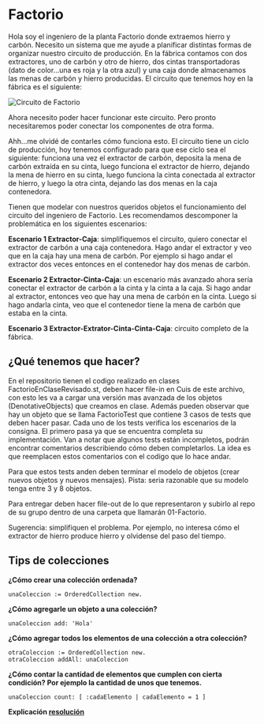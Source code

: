 # Factorio

Hola soy el ingeniero de la planta Factorio donde extraemos hierro y carbón. Necesito un sistema que me ayude a planificar distintas formas de organizar nuestro circuito de producción. En la fábrica contamos con dos extractores, uno de carbón y otro de hierro, dos cintas transportadoras (dato de color…una es roja y la otra azul) y una caja donde almacenamos las menas de carbón y hierro producidas. El circuito que tenemos hoy en la fábrica es el siguiente:

![Circuito de Factorio](https://github.com/algoritmos-iii/ejercicios-2020-2c/blob/main/01-Factorio/Circuito.png)

Ahora necesito poder hacer funcionar este circuito. Pero pronto necesitaremos poder conectar los componentes de otra forma.

Ahh...me olvidé de contarles cómo funciona esto. El circuito tiene un ciclo de producción, hoy tenemos configurado para que ese ciclo sea el siguiente: funciona una vez el extractor de carbón, deposita la mena de carbón extraída en su cinta, luego funciona el extractor de hierro, dejando la mena de hierro en su cinta, luego funciona la cinta conectada al extractor de hierro, y luego la otra cinta, dejando las dos menas en la caja contenedora.

Tienen que modelar con nuestros queridos objetos el funcionamiento del circuito del ingeniero de Factorio. Les recomendamos descomponer la problemática en los siguientes escenarios:

**Escenario 1 Extractor-Caja**: simplifiquemos el circuito, quiero conectar el extractor de carbón a una caja contenedora. Hago andar el extractor y veo que en la caja hay una mena de carbón. Por ejemplo si hago andar el extractor dos veces entonces en el contenedor hay dos menas de carbón.

**Escenario 2 Extractor-Cinta-Caja**: un escenario más avanzado ahora sería conectar el extractor de carbón a la cinta y la cinta a la caja. Si hago andar al extractor, entonces veo que hay una mena de carbón en la cinta. Luego si hago andarla cinta, veo que el contenedor tiene la mena de carbón que estaba en la cinta.

**Escenario 3 Extractor-Extrator-Cinta-Cinta-Caja**: circuito completo de la fábrica.

## ¿Qué tenemos que hacer?
En el repositorio tienen el codigo realizado en clases FactorioEnClaseRevisado.st, deben hacer file-in en Cuis de este archivo, con esto les va a cargar una versión mas avanzada de los objetos (DenotativeObjects) que creamos en clase. Además pueden observar que hay un objeto que se llama FactorioTest que contiene 3 casos de tests que deben hacer pasar. Cada uno de los tests verifica los escenarios de la consigna. El primero pasa ya que se encuentra completa su implementación. Van a notar que algunos tests están incompletos, podrán encontrar comentarios describiendo cómo deben completarlos. La idea es que reemplacen estos comentarios con el codigo que lo hace andar.

Para que estos tests anden deben terminar el modelo de objetos (crear nuevos objetos y nuevos mensajes). Pista: seria razonable que su modelo tenga entre 3 y 8 objetos.

Para entregar deben hacer file-out de lo que representaron y subirlo al repo de su grupo dentro de una carpeta que llamarán 01-Factorio.

Sugerencia: simplifiquen el problema. Por ejemplo, no interesa cómo el extractor de hierro produce hierro y olvidense del paso del tiempo. 

## Tips de colecciones

**¿Cómo crear una colección ordenada?**

```smalltalk
unaColeccion := OrderedCollection new.
```

**¿Cómo agregarle un objeto a una colección?**

```smalltalk
unaColeccion add: 'Hola'
```

**¿Cómo agregar todos los elementos de una colección a otra colección?**

```smalltalk
otraColeccion := OrderedCollection new.
otraColeccion addAll: unaColeccion
```

**¿Cómo contar la cantidad de elementos que cumplen con cierta condición? Por ejemplo la cantidad de unos que tenemos.**

```smalltalk
unaColeccion count: [ :cadaElemento | cadaElemento = 1 ]
```

**Explicación [resolución](https://github.com/julitaras/excercises-algorithm-iii.wiki.git)**
